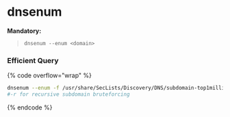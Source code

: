 # dnsenum

**Mandatory:**

> `dnsenum --enum <domain>`

### Efficient Query

{% code overflow="wrap" %}
```bash
dnsenum --enum -f /usr/share/SecLists/Discovery/DNS/subdomain-top1million-110000.txt -r
#-r for recursive subdomain bruteforcing
```
{% endcode %}
